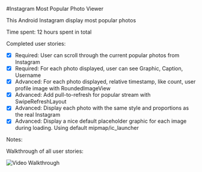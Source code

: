 #Instagram Most Popular Photo Viewer

This Android Instagram display most popular photos

Time spent: 12 hours spent in total

Completed user stories:

 * [x] Required: User can scroll through the current popular photos from Instagram
 * [x] Required: For each photo displayed, user can see Graphic, Caption, Username
 * [x] Advanced: For each photo displayed, relative timestamp, like count, user profile image with RoundedImageView
 * [x] Advanced: Add pull-to-refresh for popular stream with SwipeRefreshLayout
 * [x] Advanced: Display each photo with the same style and proportions as the real Instagram
 * [x] Advanced: Display a nice default placeholder graphic for each image during loading. Using default mipmap/ic_launcher

Notes:

Walkthrough of all user stories:

![Video Walkthrough](instagram_walkthrough.gif)
